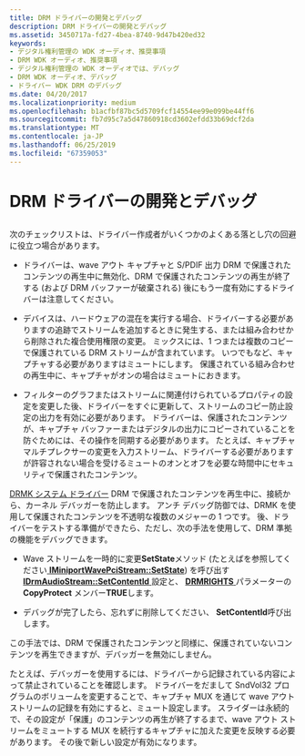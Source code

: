 ```yaml
---
title: DRM ドライバーの開発とデバッグ
description: DRM ドライバーの開発とデバッグ
ms.assetid: 3450717a-fd27-4bea-8740-9d47b420ed32
keywords:
- デジタル権利管理の WDK オーディオ、推奨事項
- DRM WDK オーディオ、推奨事項
- デジタル権利管理の WDK オーディオでは、デバッグ
- DRM WDK オーディオ、デバッグ
- ドライバー WDK DRM のデバッグ
ms.date: 04/20/2017
ms.localizationpriority: medium
ms.openlocfilehash: b1acfbf87bc5d5709fcf14554ee99e099be44ff6
ms.sourcegitcommit: fb7d95c7a5d47860918cd3602efdd33b69dcf2da
ms.translationtype: MT
ms.contentlocale: ja-JP
ms.lasthandoff: 06/25/2019
ms.locfileid: "67359053"
---
```

# <a name="developing-and-debugging-drm-drivers"></a>DRM ドライバーの開発とデバッグ


## <span id="developing_and_debugging_drm_drivers"></span><span id="DEVELOPING_AND_DEBUGGING_DRM_DRIVERS"></span>


次のチェックリストは、ドライバー作成者がいくつかのよくある落とし穴の回避に役立つ場合があります。

-   ドライバーは、wave アウト キャプチャと S/PDIF 出力 DRM で保護されたコンテンツの再生中に無効化、DRM で保護されたコンテンツの再生が終了する (および DRM バッファーが破棄される) 後にもう一度有効にするドライバーは注意してください。

-   デバイスは、ハードウェアの混在を実行する場合、ドライバーする必要がありますの追跡でストリームを追加するときに発生する、または組み合わせから削除された複合使用権限の変更。 ミックスには、1 つまたは複数のコピーで保護されている DRM ストリームが含まれています。 いつでもなど、キャプチャする必要がありますはミュートにします。 保護されている組み合わせの再生中に、キャプチャがオンの場合はミュートにおきます。

-   フィルターのグラフまたはストリームに関連付けられているプロパティの設定を変更した後、ドライバーをすぐに更新して、ストリームのコピー防止設定の出力を有効に必要があります。 ドライバーは、保護されたコンテンツが、キャプチャ バッファーまたはデジタルの出力にコピーされていることを防ぐためには、その操作を同期する必要があります。 たとえば、キャプチャ マルチプレクサーの変更を入力ストリーム、ドライバーする必要がありますが許容されない場合を受けるミュートのオンとオフを必要な時間中にセキュリティで保護されたコンテンツ。

[DRMK システム ドライバー](kernel-mode-wdm-audio-components.md#drmk_system_driver) DRM で保護されたコンテンツを再生中に、接続から、カーネル デバッガーを防止します。 アンチ デバッグ防御では、DRMK を使用して保護されたコンテンツを不透明な複数のメジャーの 1 つです。 後、ドライバーをテストする準備ができたら、ただし、次の手法を使用して、DRM 準拠の機能をデバッグできます。

-   Wave ストリームを一時的に変更**SetState**メソッド (たとえばを参照してください[ **IMiniportWavePciStream::SetState**](https://docs.microsoft.com/windows-hardware/drivers/ddi/content/portcls/nf-portcls-iminiportwavepcistream-setstate)) を呼び出す[ **IDrmAudioStream::SetContentId** ](https://docs.microsoft.com/windows-hardware/drivers/ddi/content/drmk/nf-drmk-idrmaudiostream-setcontentid)設定と、 [ **DRMRIGHTS** ](https://docs.microsoft.com/windows-hardware/drivers/ddi/content/drmk/ns-drmk-tagdrmrights)パラメーターの**CopyProtect** メンバー**TRUE**します。

-   デバッグが完了したら、忘れずに削除してください、 **SetContentId**呼び出します。

この手法では、DRM で保護されたコンテンツと同様に、保護されていないコンテンツを再生できますが、デバッガーを無効にしません。

たとえば、デバッガーを使用するには、ドライバーから記録されている内容によって禁止されていることを確認します。 ドライバーをだまして SndVol32 プログラムのボリュームを変更することで、キャプチャ MUX を通じて wave アウト ストリームの記録を有効にすると、ミュート設定します。 スライダーは永続的で、その設定が「保護」のコンテンツの再生が終了するまで、wave アウト ストリームをミュートする MUX を続行するキャプチャに加えた変更を反映する必要があります。 その後で新しい設定が有効になります。

 

 





